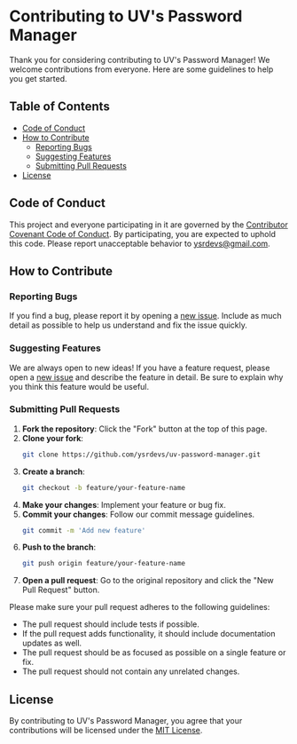 # Contributing to UV's Password Manager

Thank you for considering contributing to UV's Password Manager! We welcome contributions from everyone. Here are some guidelines to help you get started.

## Table of Contents

- [Code of Conduct](#code-of-conduct)
- [How to Contribute](#how-to-contribute)
  - [Reporting Bugs](#reporting-bugs)
  - [Suggesting Features](#suggesting-features)
  - [Submitting Pull Requests](#submitting-pull-requests)
- [License](#license)

## Code of Conduct

This project and everyone participating in it are governed by the [Contributor Covenant Code of Conduct](CODE_OF_CONDUCT.md). By participating, you are expected to uphold this code. Please report unacceptable behavior to [ysrdevs@gmail.com](mailto:ysrdevs@gmail.com).

## How to Contribute

### Reporting Bugs

If you find a bug, please report it by opening a [new issue](https://github.com/ysrdevs/uv-password-manager/issues). Include as much detail as possible to help us understand and fix the issue quickly.

### Suggesting Features

We are always open to new ideas! If you have a feature request, please open a [new issue](https://github.com/ysrdevs/uv-password-manager/issues) and describe the feature in detail. Be sure to explain why you think this feature would be useful.

### Submitting Pull Requests

1. **Fork the repository**: Click the "Fork" button at the top of this page.
2. **Clone your fork**: 
    ```sh
    git clone https://github.com/ysrdevs/uv-password-manager.git
    ```
3. **Create a branch**: 
    ```sh
    git checkout -b feature/your-feature-name
    ```
4. **Make your changes**: Implement your feature or bug fix.
5. **Commit your changes**: Follow our commit message guidelines.
    ```sh
    git commit -m 'Add new feature'
    ```
6. **Push to the branch**:
    ```sh
    git push origin feature/your-feature-name
    ```
7. **Open a pull request**: Go to the original repository and click the "New Pull Request" button.

Please make sure your pull request adheres to the following guidelines:

- The pull request should include tests if possible.
- If the pull request adds functionality, it should include documentation updates as well.
- The pull request should be as focused as possible on a single feature or fix.
- The pull request should not contain any unrelated changes.

## License

By contributing to UV's Password Manager, you agree that your contributions will be licensed under the [MIT License](LICENSE).
